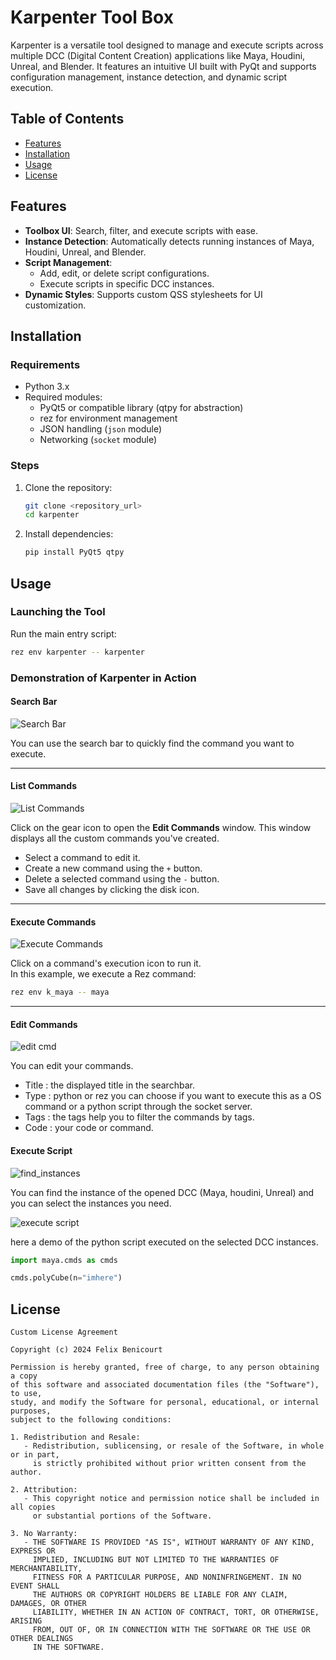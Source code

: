 # Karpenter Tool Box

Karpenter is a versatile tool designed to manage and execute scripts across multiple DCC (Digital Content Creation) applications like Maya, Houdini, Unreal, and Blender. It features an intuitive UI built with PyQt and supports configuration management, instance detection, and dynamic script execution.


## Table of Contents

- [Features](#Features)
- [Installation](#snstallation)
- [Usage](#Usage)
- [License](#License)


## Features

- **Toolbox UI**: Search, filter, and execute scripts with ease.
- **Instance Detection**: Automatically detects running instances of Maya, Houdini, Unreal, and Blender.
- **Script Management**:
  - Add, edit, or delete script configurations.
  - Execute scripts in specific DCC instances.
- **Dynamic Styles**: Supports custom QSS stylesheets for UI customization.

## Installation

### Requirements

- Python 3.x
- Required modules:
  - PyQt5 or compatible library (qtpy for abstraction)
  - rez for environment management
  - JSON handling (`json` module)
  - Networking (`socket` module)

### Steps

1. Clone the repository:

    ```bash
    git clone <repository_url>
    cd karpenter
    ```

2. Install dependencies:

    ```bash
    pip install PyQt5 qtpy
    ```

## Usage

### Launching the Tool

Run the main entry script:

```bash
rez env karpenter -- karpenter
```

### Demonstration of Karpenter in Action

#### Search Bar
![Search Bar](https://media1.giphy.com/media/v1.Y2lkPTc5MGI3NjExbGZqejBrNzB4MzJzNDliMHgxamlncGZqbWEzcGd3ZGlqeXZwdmszdCZlcD12MV9pbnRlcm5hbF9naWZfYnlfaWQmY3Q9Zw/IidIrvm14Q0lxrQQl2/giphy.webp)

You can use the search bar to quickly find the command you want to execute.

---

#### List Commands
![List Commands](https://media2.giphy.com/media/v1.Y2lkPTc5MGI3NjExeXFrNm1jb3F6ZTVxZ21naHhhZWNxeDA4bWgwNDAwanBsZGw5dHdvcyZlcD12MV9pbnRlcm5hbF9naWZfYnlfaWQmY3Q9Zw/DXwzhMy0CttVJiVMuy/giphy.webp)

Click on the gear icon to open the **Edit Commands** window. This window displays all the custom commands you've created.  
- Select a command to edit it.
- Create a new command using the `+` button.
- Delete a selected command using the `-` button.
- Save all changes by clicking the disk icon.

---

#### Execute Commands
![Execute Commands](https://media4.giphy.com/media/v1.Y2lkPTc5MGI3NjExN2c2MjdzcGl3bWVjc3Nmc2RzajFmdTQyMHdnOTl5bTNlY2VkdmcyMCZlcD12MV9pbnRlcm5hbF9naWZfYnlfaWQmY3Q9Zw/S69wwHgbo2vFtqYN1R/giphy.gif)

Click on a command's execution icon to run it.  
In this example, we execute a Rez command:  
```bash
rez env k_maya -- maya
```

---

#### Edit Commands
![edit cmd](https://media3.giphy.com/media/v1.Y2lkPTc5MGI3NjExbXUwa3MzamNmbWY4czJjaDlnaDU0YjMxOHp5em8wd2VlenpmMmhweCZlcD12MV9pbnRlcm5hbF9naWZfYnlfaWQmY3Q9Zw/6AswTMjNWlqoguxHuw/giphy.webp)

You can edit your commands.

- Title : the displayed title in the searchbar.
- Type : python or rez you can choose if you want to execute this as a OS command or a python script through the socket server.
- Tags : the tags help you to filter the commands by tags.
- Code : your code or command.

#### Execute Script

![find_instances](https://i.imgur.com/9T0CgbU.png)

You can find the instance of the opened DCC (Maya, houdini, Unreal) and you can select the instances you need. 

![execute script](https://media4.giphy.com/media/v1.Y2lkPTc5MGI3NjExam56ZmZjN3VvZ3g3ZGUwaWpxeWozMGN2bHR6NDg4Zmd1MzVsMHl5MCZlcD12MV9pbnRlcm5hbF9naWZfYnlfaWQmY3Q9Zw/k5NAceIsLmXWk9caCl/giphy.gif)

here a demo of the python script executed on the selected DCC instances.
```python
import maya.cmds as cmds

cmds.polyCube(n="imhere")
```

## License
```text
Custom License Agreement

Copyright (c) 2024 Felix Benicourt

Permission is hereby granted, free of charge, to any person obtaining a copy
of this software and associated documentation files (the "Software"), to use,
study, and modify the Software for personal, educational, or internal purposes,
subject to the following conditions:

1. Redistribution and Resale:
   - Redistribution, sublicensing, or resale of the Software, in whole or in part, 
     is strictly prohibited without prior written consent from the author.

2. Attribution:
   - This copyright notice and permission notice shall be included in all copies 
     or substantial portions of the Software.

3. No Warranty:
   - THE SOFTWARE IS PROVIDED "AS IS", WITHOUT WARRANTY OF ANY KIND, EXPRESS OR 
     IMPLIED, INCLUDING BUT NOT LIMITED TO THE WARRANTIES OF MERCHANTABILITY, 
     FITNESS FOR A PARTICULAR PURPOSE, AND NONINFRINGEMENT. IN NO EVENT SHALL 
     THE AUTHORS OR COPYRIGHT HOLDERS BE LIABLE FOR ANY CLAIM, DAMAGES, OR OTHER 
     LIABILITY, WHETHER IN AN ACTION OF CONTRACT, TORT, OR OTHERWISE, ARISING 
     FROM, OUT OF, OR IN CONNECTION WITH THE SOFTWARE OR THE USE OR OTHER DEALINGS 
     IN THE SOFTWARE.

```





